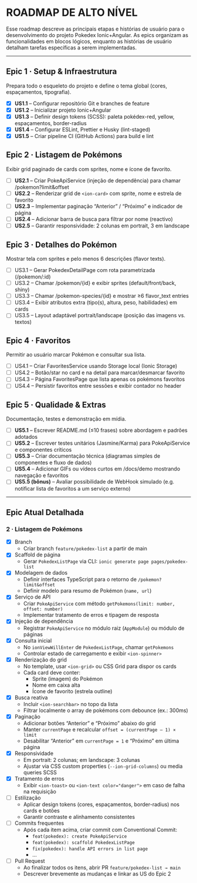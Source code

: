 # ROADMAP DE ALTO NÍVEL

Esse roadmap descreve as principais etapas e histórias de usuário para o desenvolvimento do projeto Pokedex Ionic+Angular. As epics organizam as funcionalidades em blocos lógicos, enquanto as histórias de usuário detalham tarefas específicas a serem implementadas.

---

## Epic 1 · Setup & Infraestrutura

Prepara todo o esqueleto do projeto e define o tema global (cores, espaçamentos, tipografia).

- [X] **US1.1** – Configurar repositório Git e branches de feature
- [X] **US1.2** – Inicializar projeto Ionic+Angular
- [X] **US1.3** – Definir design tokens (SCSS): paleta pokédex-red, yellow, espaçamentos, border-radius
- [X] **US1.4** – Configurar ESLint, Prettier e Husky (lint-staged)
- [X] **US1.5** – Criar pipeline CI (GitHub Actions) para build e lint

## Epic 2 · Listagem de Pokémons

Exibir grid paginado de cards com sprites, nome e ícone de favorito.

- [ ] **US2.1** – Criar PokeApiService (injeção de dependência) para chamar /pokemon?limit&offset
- [ ] **US2.2** – Renderizar grid de `<ion-card>` com sprite, nome e estrela de favorito
- [ ] **US2.3** – Implementar paginação “Anterior” / “Próximo” e indicador de página
- [ ] **US2.4** – Adicionar barra de busca para filtrar por nome (reactivo)
- [ ] **US2.5** – Garantir responsividade: 2 colunas em portrait, 3 em landscape

## Epic 3 · Detalhes do Pokémon

Mostrar tela com sprites e pelo menos 6 descrições (flavor texts).

- [ ] US3.1 – Gerar PokedexDetailPage com rota parametrizada (/pokemon/:id)
- [ ] US3.2 – Chamar /pokemon/{id} e exibir sprites (default/front/back, shiny)
- [ ] US3.3 – Chamar /pokemon-species/{id} e mostrar ≥6 flavor_text entries
- [ ] US3.4 – Exibir atributos extra (tipo(s), altura, peso, habilidades) em cards
- [ ] US3.5 – Layout adaptável portrait/landscape (posição das imagens vs. textos)

## Epic 4 · Favoritos

Permitir ao usuário marcar Pokémon e consultar sua lista.

- [ ] US4.1 – Criar FavoritesService usando Storage local (Ionic Storage)
- [ ] US4.2 – Botão/star no card e na detail para marcar/desmarcar favorito
- [ ] US4.3 – Página FavoritesPage que lista apenas os pokémons favoritos
- [ ] US4.4 – Persistir favoritos entre sessões e exibir contador no header

## Epic 5 · Qualidade & Extras

Documentação, testes e demonstração em mídia.

- [ ] **US5.1** – Escrever README.md (≤10 frases) sobre abordagem e padrões adotados
- [ ] **US5.2** – Escrever testes unitários (Jasmine/Karma) para PokeApiService e componentes críticos
- [ ] **US5.3** – Criar documentação técnica (diagramas simples de componentes e fluxo de dados)
- [ ] **US5.4** – Adicionar GIFs ou vídeos curtos em /docs/demo mostrando navegação e favoritos
- [ ] **US5.5 (bônus)** – Avaliar possibilidade de WebHook simulado (e.g. notificar lista de favoritos a um serviço externo)

---

## Epic Atual Detalhada

### 2 · Listagem de Pokémons

- [X] Branch
  - Criar branch `feature/pokedex-list` a partir de main
- [X] Scaffold de página
  - Gerar `PokedexListPage` via CLI: `ionic generate page pages/pokedex-list`
- [X] Modelagem de dados
  - Definir interfaces TypeScript para o retorno de `/pokemon?limit&offset`
  - Definir modelo para resumo de Pokémon (`name, url`)
- [X] Serviço de API
  - Criar `PokeApiService` com método `getPokemons(limit: number, offset: number)`
  - Implementar tratamento de erros e tipagem de resposta
- [X] Injeção de dependência
  - Registrar `PokeApiService` no módulo raiz (`AppModule`) ou módulo de páginas
- [X] Consulta inicial
  - No `ionViewWillEnter` de `PokedexListPage`, chamar `getPokemons`
  - Controlar estado de carregamento e exibir `<ion-spinner>`
- [X] Renderização do grid
  - No template, usar `<ion-grid>` ou CSS Grid para dispor os cards
  - Cada card deve conter:
    - Sprite (imagem) do Pokémon
    - Nome em caixa alta
    - Ícone de favorito (estrela outline)
- [X] Busca reativa
  - Incluir `<ion-searchbar>` no topo da lista
  - Filtrar localmente o array de pokémons com debounce (ex.: 300ms)
- [X] Paginação
  - Adicionar botões “Anterior” e “Próximo” abaixo do grid
  - Manter `currentPage` e recalcular `offset = (currentPage – 1) × limit`
  - Desabilitar “Anterior” em `currentPage = 1` e “Próximo” em última página
- [X] Responsividade
  - Em portrait: 2 colunas; em landscape: 3 colunas
  - Ajustar via CSS custom properties (`--ion-grid-columns`) ou media queries SCSS
- [X] Tratamento de erros
  - Exibir `<ion-toast>` ou `<ion-text color="danger">` em caso de falha na requisição
- [ ] Estilização
  - Aplicar design tokens (cores, espaçamentos, border-radius) nos cards e botões
  - Garantir contraste e alinhamento consistentes
- [ ] Commits frequentes
  - Após cada item acima, criar commit com Conventional Commit:
    - `feat(pokedex): create PokeApiService`
    - `feat(pokedex): scaffold PokedexListPage`
    - `fix(pokedex): handle API errors in list page`
    - …
- [ ] Pull Request
  - Ao finalizar todos os itens, abrir PR `feature/pokedex-list → main`
  - Descrever brevemente as mudanças e linkar as US do Epic 2
